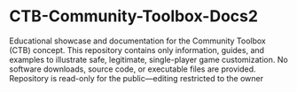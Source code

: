 # CTB-Community-Toolbox-Docs2
Educational showcase and documentation for the Community Toolbox (CTB) concept. This repository contains only information, guides, and examples to illustrate safe, legitimate, single-player game customization. No software downloads, source code, or executable files are provided. Repository is read-only for the public—editing restricted to the owner
